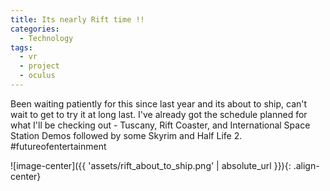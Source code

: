 ```yaml
---
title: Its nearly Rift time !!
categories:
  - Technology
tags:
  - vr
  - project
  - oculus
---
```


Been waiting patiently for this since last year and its about to ship, can't wait to get to try it at long last. I've already got the schedule planned for what I'll be checking out - Tuscany, Rift Coaster, and International Space Station Demos followed by some Skyrim and Half Life 2. #futureofentertainment

![image-center]({{ 'assets/rift_about_to_ship.png' | absolute_url }}){: .align-center}
